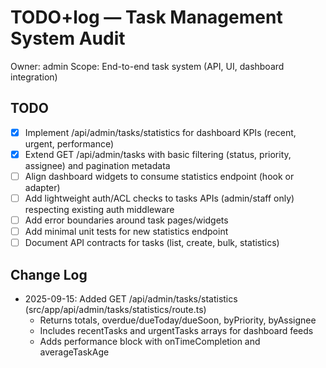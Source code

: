 # TODO+log — Task Management System Audit

Owner: admin
Scope: End-to-end task system (API, UI, dashboard integration)

## TODO
- [x] Implement /api/admin/tasks/statistics for dashboard KPIs (recent, urgent, performance)
- [x] Extend GET /api/admin/tasks with basic filtering (status, priority, assignee) and pagination metadata
- [ ] Align dashboard widgets to consume statistics endpoint (hook or adapter)
- [ ] Add lightweight auth/ACL checks to tasks APIs (admin/staff only) respecting existing auth middleware
- [ ] Add error boundaries around task pages/widgets
- [ ] Add minimal unit tests for new statistics endpoint
- [ ] Document API contracts for tasks (list, create, bulk, statistics)

## Change Log
- 2025-09-15: Added GET /api/admin/tasks/statistics (src/app/api/admin/tasks/statistics/route.ts)
  - Returns totals, overdue/dueToday/dueSoon, byPriority, byAssignee
  - Includes recentTasks and urgentTasks arrays for dashboard feeds
  - Adds performance block with onTimeCompletion and averageTaskAge
